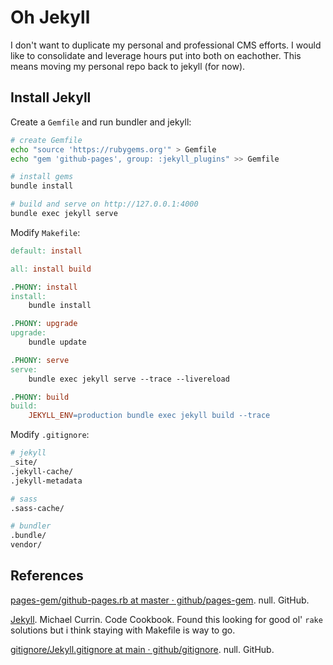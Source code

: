 # Oh Jekyll

I don't want to duplicate my personal and professional CMS efforts.
I would like to consolidate and leverage hours put into both on eachother.
This means moving my personal repo back to jekyll (for now).

## Install Jekyll

Create a `Gemfile` and run bundler and jekyll:

```sh
# create Gemfile
echo "source 'https://rubygems.org'" > Gemfile
echo "gem 'github-pages', group: :jekyll_plugins" >> Gemfile

# install gems
bundle install

# build and serve on http://127.0.0.1:4000
bundle exec jekyll serve
```

Modify `Makefile`:

```Makefile
default: install

all: install build

.PHONY: install
install:
	bundle install

.PHONY: upgrade
upgrade:
	bundle update

.PHONY: serve
serve:
	bundle exec jekyll serve --trace --livereload

.PHONY: build
build:
	JEKYLL_ENV=production bundle exec jekyll build --trace
```

Modify `.gitignore`:

```sh
# jekyll
_site/
.jekyll-cache/
.jekyll-metadata

# sass
.sass-cache/

# bundler
.bundle/
vendor/
```

## References

[pages-gem/github-pages.rb at master · github/pages-gem](https://github.com/github/pages-gem). null. GitHub.

[Jekyll](https://michaelcurrin.github.io/code-cookbook/recipes/make/jekyll.html). Michael Currin. Code Cookbook. Found this looking for good ol' `rake` solutions but i think staying with Makefile is way to go.

[gitignore/Jekyll.gitignore at main · github/gitignore](https://github.com/github/gitignore). null. GitHub.


